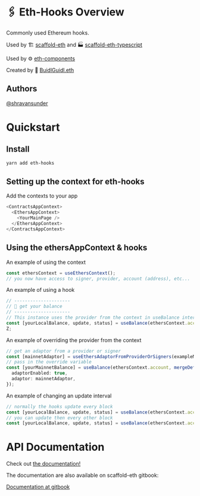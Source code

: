 # 🖇 Eth-Hooks Overview

Commonly used Ethereum hooks.

Used by 🏗 [scaffold-eth](https://github.com/scaffold-eth/scaffold-eth) and 🏭 [scaffold-eth-typescript](https://github.com/scaffold-eth/scaffold-eth-typescript)

Used by ⚙ [eth-components](https://github.com/scaffold-eth/eth-components)

Created by 🏰 [BuidlGuidl.eth](https://BuidlGuidl.com)

## Authors

[@shravansunder](https://github.com/ShravanSunder)

# Quickstart

## Install

```sh
yarn add eth-hooks
```

## Setting up the context for eth-hooks

Add the contexts to your app

```ts
<ContractsAppContext>
  <EthersAppContext>
    <YourMainPage />
  </EthersAppContext>
</ContractsAppContext>
```

## Using the ethersAppContext & hooks

An example of using the context

```ts
const ethersContext = useEthersContext();
// you now have access to signer, provider, account (address), etc...  See IEthersContext for details
```

An example of using a hook

```typescript
// ---------------------
// 🏦 get your balance
// ---------------------
// This instance uses the provider from the context in useBalance internally
const [yourLocalBalance, update, status] = useBalance(ethersContext.account ?? '');
Z;
```

An example of overriding the provider from the context

```ts
// get an adaptor from a provider or signer
const [mainnetAdaptor] = useEthersAdaptorFromProviderOrSigners(exampleMainnetProvider);
// pass in the override variable
const [yourMainnetBalance] = useBalance(ethersContext.account, mergeDefaultUpdateOptions(), {
  adaptorEnabled: true,
  adaptor: mainnetAdaptor,
});
```

An example of changing an update interval

```ts
// normally the hooks update every block
const [yourLocalBalance, update, status] = useBalance(ethersContext.account);
// you can update then every other block
const [yourLocalBalance, update, status] = useBalance(ethersContext.account, {});
```

# API Documentation

Check out [the documentation!](https://scaffold-eth.github.io/eth-hooks/)

The documentation are also available on scaffold-eth gitbook:

[Documentation at gitbook](https://docs.scaffoldeth.io/scaffold-eth-libraries/v/eth-hooks-v3/)
